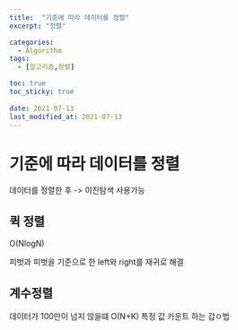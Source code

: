 ```yaml
---
title:  "기준에 따라 데이터를 정렬"
excerpt: "정렬"

categories:
  - Algorithm
tags:
  - [알고리즘,정렬]

toc: true
toc_sticky: true
 
date: 2021-07-13
last_modified_at: 2021-07-13
---
```


# 기준에 따라 데이터를 정렬

데이터를 정렬한 후 -> 이진탐색 사용가능

## 퀵 정렬
O(NlogN)

피벗과 피벗을 기준으로 한 left와 right를 재귀로 해결

## 계수정렬
데이터가 100만이 넘지 않을떄 O(N+K)
특정 값 카운트 하는 갑ㅇ법
